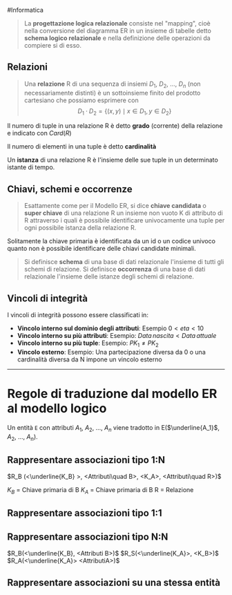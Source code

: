 #Informatica 
>La **progettazione logica relazionale** consiste nel "mapping", cioè nella conversione del diagramma ER in un insieme di tabelle detto **schema logico relazionale** e nella definizione delle operazioni da compiere si di esso.

## Relazioni

>Una **relazione** R di una sequenza di insiemi $D_1$, $D_2$, ..., $D_n$ (non necessariamente distinti) è un sottoinsieme finito del prodotto cartesiano che possiamo esprimere con $$D_1 \cdot D_2=\{(x,y)\mid x\in D_1, y\in D_2\}$$

Il numero di tuple in una relazione R è detto **grado** (corrente) della relazione e indicato con $Card(R)$

Il numero di elementi in una tuple è detto **cardinalità**

Un **istanza** di una relazione R è l'insieme delle sue tuple in un determinato istante di tempo.

## Chiavi, schemi e occorrenze

>Esattamente come per il Modello ER, si dice **chiave candidata** o **super chiave** di una relazione R un insieme non vuoto K di attributo di R attraverso i quali è possibile identificare univocamente una tuple per ogni possibile istanza della relazione R.

Solitamente la chiave primaria è identificata da un id o un codice univoco quanto non è possibile identificare delle chiavi candidate minimali.

>Si definisce **schema** di una base di dati relazionale l'insieme di tutti gli schemi di relazione. Si definisce **occorrenza** di una base di dati relazionale l'insieme delle istanze degli schemi di relazione.

## Vincoli di integrità

I vincoli di integrità possono essere classificati in:
- **Vincolo interno sul dominio degli attributi**: Esempio $0<eta<10$
- **Vincolo interno su più attributi**: Esempio: $Data\, nascita<Data\, attuale$
- **Vincolo interno su più tuple**: Esempio: $PK_1 \neq PK_2$
- **Vincolo esterno**: Esempio:  Una partecipazione diversa da 0 o una cardinalità diversa da N impone un vincolo esterno
---
# Regole di traduzione dal modello ER al modello logico

Un entità `E` con attributi $A_1$, $A_2$, ..., $A_n$ viene tradotto in E($\underline{A_1}$, $A_2$, ..., $A_n$).

## Rappresentare associazioni tipo 1:N

$R_B (<\underline{K_B} >, <Attributi\quad B>, <K_A>, <Attributi\quad R>)$

$K_B$ = Chiave primaria di B
$K_A$ = Chiave primaria di B
R = Relazione

## Rappresentare associazioni tipo 1:1


## Rappresentare associazioni tipo N:N

$R_B(<\underline{K_B}, <Attributi B>)$
$R_S(<\underline{K_A}>, <K_B>)$
$R_A(<\underline{K_A}> <AttributiA>)$

## Rappresentare associazioni su una stessa entità

